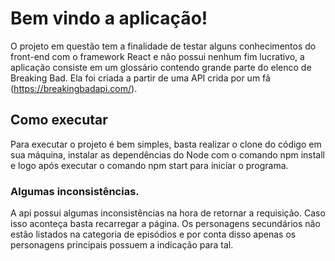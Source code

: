 # Bem vindo a aplicação!

O projeto em questão tem a finalidade de testar alguns conhecimentos do front-end com o framework React e não possui nenhum fim lucrativo, a aplicação consiste em um glossário contendo grande parte do elenco de Breaking Bad. Ela foi criada a partir de uma API crida por um fã (https://breakingbadapi.com/).

## Como executar

Para executar o projeto é bem simples, basta realizar o clone do código em sua máquina, instalar as dependências do Node com o comando npm install e logo após executar o comando npm start para iniciar o programa.

### Algumas inconsistências.

A api possui algumas inconsistências na hora de retornar a requisição. Caso isso aconteça basta recarregar a página.
Os personagens secundários não estão listados na categoria de episódios e por conta disso apenas os personagens principais possuem a indicação para tal.
